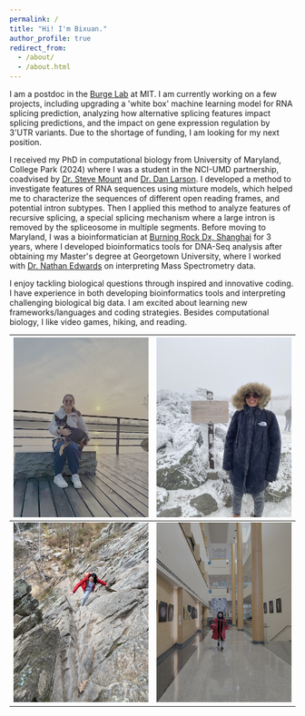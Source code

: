 ```yaml
---
permalink: /
title: "Hi! I'm Bixuan."
author_profile: true
redirect_from: 
  - /about/
  - /about.html
---
```


I am a postdoc in the [Burge Lab](https://www.genes.mit.edu/) at MIT. I am currently working on a few projects, including upgrading a 'white box' machine learning model for RNA splicing prediction, analyzing how alternative splicing features impact splicing predictions, and the impact on gene expression regulation by 3'UTR variants. Due to the shortage of funding, I am looking for my next position. 

I received my PhD in computational biology from University of Maryland, College Park (2024) where I was a student in the NCI-UMD partnership, coadvised by [Dr. Steve Mount](https://biology.umd.edu/people/steve-mount) and [Dr. Dan Larson](https://ccr.cancer.gov/staff-directory/daniel-r-larson). I developed a method to investigate features of RNA sequences using mixture models, which helped me to characterize the sequences of different open reading frames, and potential intron subtypes. Then I applied this method to analyze features of recursive splicing, a special splicing mechanism where a large intron is removed by the spliceosome in multiple segments.
Before moving to Maryland, I was a bioinformatician at [Burning Rock Dx, Shanghai](https://us.brbiotech.com/) for 3 years, where I developed bioinformatics tools for DNA-Seq analysis after obtaining my Master's degree at Georgetown University, where I worked with [Dr. Nathan Edwards](https://edwardslab.bmcb.georgetown.edu/) on interpreting Mass Spectrometry data.

I enjoy tackling biological questions through inspired and innovative coding. I have experience in both developing bioinformatics tools and interpreting challenging biological big data. I am excited about learning new frameworks/languages and coding strategies. Besides computational biology, I like video games, hiking, and reading.


| ![Me and my dog](/images/naonao1.png) | ![whitemountain](/images/whitemountain.png) |
|--------------------------------|--------------------------------|
| ![billysgoat](/images/billygoat.png) | ![graduation](/images/graduate.png) |

